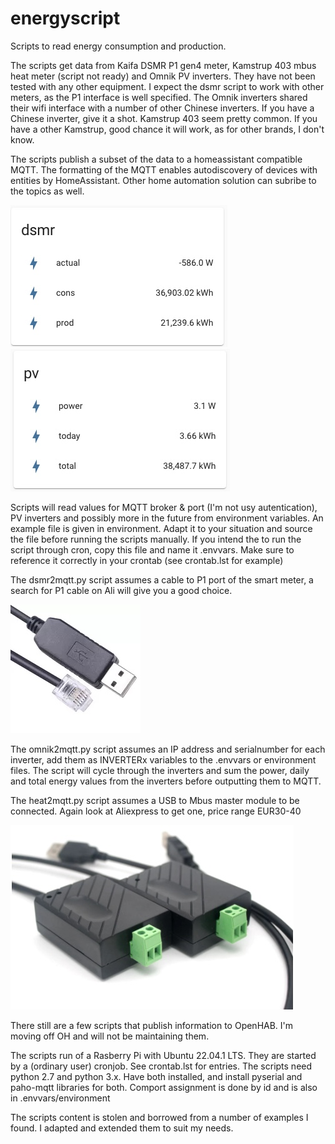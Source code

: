 # energyscript
Scripts to read energy consumption and production.

The scripts get data from Kaifa DSMR P1 gen4 meter, Kamstrup 403 mbus heat meter (script not ready) and Omnik PV inverters. They have not been tested with any other equipment. I expect the dsmr script to work with other meters, as the P1 interface is well specified. The Omnik inverters shared their wifi interface with a number of other Chinese inverters. If you have a Chinese inverter, give it a shot. Kamstrup 403 seem pretty common. If you have a other Kamstrup, good chance it will work, as for other brands, I don't know. 

The scripts publish a subset of the data to a homeassistant compatible MQTT.
The formatting of the MQTT enables autodiscovery of devices with entities by HomeAssistant. Other home automation solution can subribe to the topics as well.

![missing image](https://github.com/coyte/energyscript/blob/master/images/dsmr.png) ![missing image](https://github.com/coyte/energyscript/blob/master/images/pv.png)



Scripts will read values for MQTT broker & port (I'm not usy autentication), PV inverters and possibly more in the future from environment variables. An example file is given in environment. Adapt it to your situation and source the file before running the scripts manually.
If you intend the to run the script through cron, copy this file and name it .envvars. Make sure to reference it correctly in your crontab (see crontab.lst for example)

The dsmr2mqtt.py script assumes a cable to P1 port of the smart meter, a search for P1 cable on Ali will give you a good choice.

![missing image](https://github.com/coyte/energyscript/blob/master/images/p1cable.png)


The omnik2mqtt.py script assumes an IP address and serialnumber for each inverter, add them as INVERTERx variables to the .envvars or environment files. The script will cycle through the inverters and sum the power, daily and total energy values from the inverters before outputting them to MQTT.

The heat2mqtt.py script assumes a USB to Mbus master module to be connected. Again look at Aliexpress to get one, price range EUR30-40

![missing image](https://github.com/coyte/energyscript/blob/master/images/mbus.png)


There still are a few scripts that publish information to OpenHAB. I'm moving off OH and will not be maintaining them.

The scripts run of a Rasberry Pi with Ubuntu 22.04.1 LTS. They are started by a (ordinary user) cronjob. See crontab.lst for entries. The scripts need python 2.7 and python 3.x. Have both installed, and install pyserial and paho-mqtt libraries for both. Comport assignment is done by id and is also in .envvars/environment

The scripts content is stolen and borrowed from a number of examples I found. I adapted and extended them to suit my needs.
